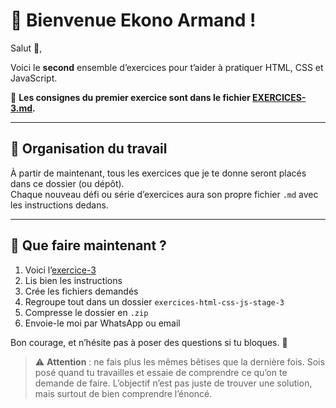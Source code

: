 # 📘 Bienvenue Ekono Armand !

Salut 👋,

Voici le **second** ensemble d’exercices pour t’aider à pratiquer HTML, CSS et JavaScript.

🧪 **Les consignes du premier exercice sont dans le fichier [EXERCICES-3.md](./EXERCICES-3.md).**

---

## 📂 Organisation du travail

À partir de maintenant, tous les exercices que je te donne seront placés dans ce dossier (ou dépôt).  
Chaque nouveau défi ou série d’exercices aura son propre fichier `.md` avec les instructions dedans.

---

## 📝 Que faire maintenant ?

1. Voici l’[exercice-3](./EXERCICES-3.md)
2. Lis bien les instructions
3. Crée les fichiers demandés
4. Regroupe tout dans un dossier `exercices-html-css-js-stage-3`
5. Compresse le dossier en `.zip`
6. Envoie-le moi par WhatsApp ou email

Bon courage, et n’hésite pas à poser des questions si tu bloques. 💪

> ⚠️ **Attention** : ne fais plus les mêmes bêtises que la dernière fois. Sois posé quand tu travailles et essaie de comprendre ce qu’on te demande de faire. L’objectif n’est pas juste de trouver une solution, mais surtout de bien comprendre l’énoncé.
